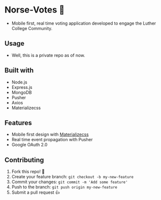 # Norse-Votes :mega:
* Mobile first, real time voting application developed to engage the Luther College Community.

## Usage
* Well, this is a private repo as of now.

## Built with
* Node.js
* Express.js
* MongoDB
* Pusher
* Axios
* Materializecss

## Features
* Mobile first design with [Materializecss](https://materializecss.com/)
* Real time event propagation with Pusher
* Google OAuth 2.0

## Contributing
1.  Fork this repo! :spaghetti:
2. Create your feature branch: `git checkout -b my-new-feature`
3. Commit your changes: `git commit -m 'Add some feature'`
4. Push to the branch: `git push origin my-new-feature`
5. Submit a pull request :+1:

